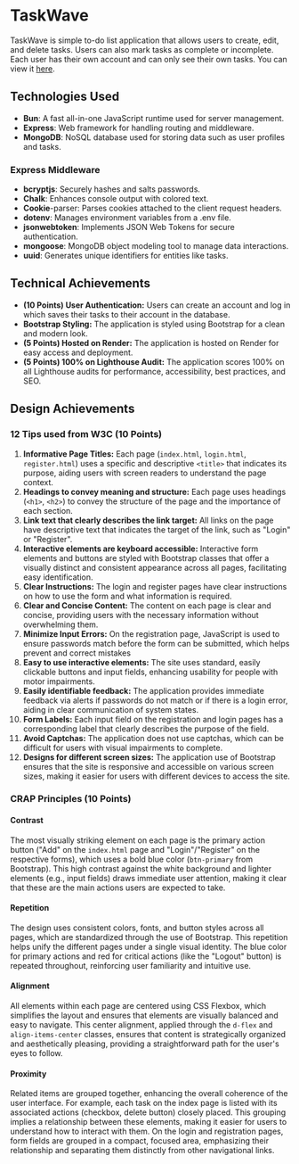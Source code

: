 # TaskWave

TaskWave is simple to-do list application that allows users to create, edit, and delete tasks. Users can also mark tasks as complete or incomplete. Each user has their own account and can only see their own tasks. You can view it [here](https://taskwave.onrender.com/).

## Technologies Used

- **Bun**: A fast all-in-one JavaScript runtime used for server management.
- **Express**: Web framework for handling routing and middleware.
- **MongoDB**: NoSQL database used for storing data such as user profiles and tasks.

### Express Middleware

- **bcryptjs**: Securely hashes and salts passwords.
- **Chalk**: Enhances console output with colored text.
- **Cookie**-parser: Parses cookies attached to the client request headers.
- **dotenv**: Manages environment variables from a .env file.
- **jsonwebtoken**: Implements JSON Web Tokens for secure authentication.
- **mongoose**: MongoDB object modeling tool to manage data interactions.
- **uuid**: Generates unique identifiers for entities like tasks.


## Technical Achievements

- **(10 Points) User Authentication:** Users can create an account and log in which saves their tasks to their account in the database.
- **Bootstrap Styling:** The application is styled using Bootstrap for a clean and modern look.
- **(5 Points) Hosted on Render:** The application is hosted on Render for easy access and deployment.
- **(5 Points) 100% on Lighthouse Audit:** The application scores 100% on all Lighthouse audits for performance, accessibility, best practices, and SEO.

## Design Achievements

### 12 Tips used from W3C (10 Points)
1. **Informative Page Titles:** Each page (`index.html`, `login.html`, `register.html`) uses a specific and descriptive `<title>` that indicates its purpose, aiding users with screen readers to understand the page context.
2. **Headings to convey meaning and structure:** Each page uses headings (`<h1>`, `<h2>`) to convey the structure of the page and the importance of each section.
3. **Link text that clearly describes the link target:** All links on the page have descriptive text that indicates the target of the link, such as "Login" or "Register".
4. **Interactive elements are keyboard accessible:** Interactive form elements and buttons are styled with Bootstrap classes that offer a visually distinct and consistent appearance across all pages, facilitating easy identification.
5. **Clear Instructions:** The login and register pages have clear instructions on how to use the form and what information is required.
6. **Clear and Concise Content:** The content on each page is clear and concise, providing users with the necessary information without overwhelming them.
7. **Minimize Input Errors:** On the registration page, JavaScript is used to ensure passwords match before the form can be submitted, which helps prevent and correct mistakes
8. **Easy to use interactive elements:** The site uses standard, easily clickable buttons and input fields, enhancing usability for people with motor impairments.
9. **Easily identifiable feedback:** The application provides immediate feedback via alerts if passwords do not match or if there is a login error, aiding in clear communication of system states.
10. **Form Labels:** Each input field on the registration and login pages has a corresponding label that clearly describes the purpose of the field.
11. **Avoid Captchas:** The application does not use captchas, which can be difficult for users with visual impairments to complete.
12. **Designs for different screen sizes:** The application use of Bootstrap ensures that the site is responsive and accessible on various screen sizes, making it easier for users with different devices to access the site.

### CRAP Principles (10 Points)

#### Contrast
The most visually striking element on each page is the primary action button ("Add" on the `index.html` page and "Login"/"Register" on the respective forms), which uses a bold blue color (`btn-primary` from Bootstrap). This high contrast against the white background and lighter elements (e.g., input fields) draws immediate user attention, making it clear that these are the main actions users are expected to take.

#### Repetition
The design uses consistent colors, fonts, and button styles across all pages, which are standardized through the use of Bootstrap. This repetition helps unify the different pages under a single visual identity. The blue color for primary actions and red for critical actions (like the "Logout" button) is repeated throughout, reinforcing user familiarity and intuitive use.

#### Alignment
All elements within each page are centered using CSS Flexbox, which simplifies the layout and ensures that elements are visually balanced and easy to navigate. This center alignment, applied through the `d-flex` and `align-items-center` classes, ensures that content is strategically organized and aesthetically pleasing, providing a straightforward path for the user's eyes to follow.

#### Proximity
Related items are grouped together, enhancing the overall coherence of the user interface. For example, each task on the index page is listed with its associated actions (checkbox, delete button) closely placed. This grouping implies a relationship between these elements, making it easier for users to understand how to interact with them. On the login and registration pages, form fields are grouped in a compact, focused area, emphasizing their relationship and separating them distinctly from other navigational links.